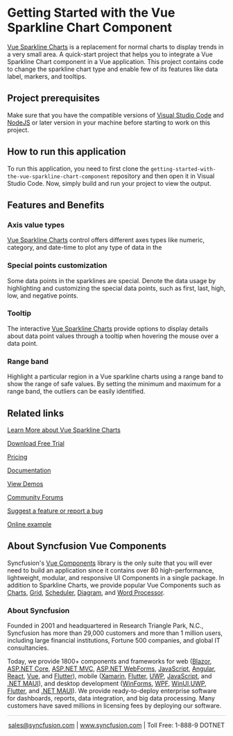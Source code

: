 # Getting Started with the Vue Sparkline Chart Component

[Vue Sparkline Charts](https://www.syncfusion.com/vue-components/vue-sparkline?utm_source=github&utm_medium=listing&utm_campaign=vue-sparkline-chart-github-samples) is a replacement for normal charts to display trends in a very small area. A quick-start project that helps you to integrate a Vue Sparkline Chart component in a Vue application. This project contains code to change the sparkline chart type and enable few of its features like data label, markers, and tooltips.

## Project prerequisites
Make sure that you have the compatible versions of [Visual Studio Code](https://code.visualstudio.com/download ) and [NodeJS](https://nodejs.org/en/download) or later version in your machine before starting to work on this project.

## How to run this application
To run this application, you need to first clone the `getting-started-with-the-vue-sparkline-chart-component` repository and then open it in Visual Studio Code. Now, simply build and run your project to view the output.


## Features and Benefits

### Axis value types

[Vue Sparkline Charts](https://www.syncfusion.com/vue-components/vue-sparkline?utm_source=github&utm_medium=listing&utm_campaign=vue-sparkline-chart-github-samples) control offers different axes types like numeric, category, and date-time to plot any type of data in the

### Special points customization

Some data points in the sparklines are special. Denote the data usage by highlighting and customizing the special data points, such as first, last, high, low, and negative points.

### Tooltip

The interactive [Vue Sparkline Charts](https://www.syncfusion.com/vue-components/vue-sparkline?utm_source=github&utm_medium=listing&utm_campaign=vue-sparkline-chart-github-samples) provide options to display details about data point values through a tooltip when hovering the mouse over a data point.

### Range band

Highlight a particular region in a Vue sparkline charts using a range band to show the range of safe values. By setting the minimum and maximum for a range band, the outliers can be easily identified.

## Related links
[Learn More about Vue Sparkline Charts](https://www.syncfusion.com/vue-components/vue-sparkline?utm_source=github&utm_medium=listing&utm_campaign=vue-sparkline-chart-github-samples)

[Download Free Trial](https://www.syncfusion.com/downloads/vue?utm_source=github&utm_medium=listing&utm_campaign=vue-sparkline-chart-github-samples)

[Pricing](https://www.syncfusion.com/sales/teamlicense?utm_source=github&utm_medium=listing&utm_campaign=vue-sparkline-chart-github-samples)

[Documentation](https://ej2.syncfusion.com/vue/documentation/sparkline/getting-started?utm_source=github&utm_medium=listing&utm_campaign=vue-sparkline-chart-github-samples)

[View Demos](https://github.com/SyncfusionExamples/getting-started-with-the-vue-sparkline-chart-component?utm_source=github&utm_medium=listing&utm_campaign=vue-sparkline-chart-github-samples)

[Community Forums](https://www.syncfusion.com/forums/vue-components?utm_source=github&utm_medium=listing&utm_campaign=vue-sparkline-chart-github-samples)

[Suggest a feature or report a bug](https://www.syncfusion.com/feedback/vue?utm_source=github&utm_medium=listing&utm_campaign=vue-sparkline-chart-github-samples)

[Online example](https://ej2.syncfusion.com/vue/demos/#/bootstrap5/sparkline/default.html?utm_source=github&utm_medium=listing&utm_campaign=vue-sparkline-chart-github-samples)

## About Syncfusion Vue Components

Syncfusion's [Vue Components](https://www.syncfusion.com/vue-components?utm_source=github&utm_medium=listing&utm_campaign=vue-sparkline-chart-github-samples) library is the only suite that you will ever need to build an application since it contains over 80 high-performance, lightweight, modular, and responsive UI Components in a single package. In addition to Sparkline Charts, we provide popular Vue Components such as [Charts](https://www.syncfusion.com/vue-components/vue-charts?utm_source=github&utm_medium=listing&utm_campaign=vue-speed-dial-github-samples), [Grid](https://www.syncfusion.com/vue-components/vue-grid?utm_source=github&utm_medium=listing&utm_campaign=vue-speed-dial-github-samples), [Scheduler](https://www.syncfusion.com/vue-components/vue-scheduler?utm_source=github&utm_medium=listing&utm_campaign=vue-sparkline-chart-github-samples), [Diagram](https://www.syncfusion.com/vue-components/vue-diagram?utm_source=github&utm_medium=listing&utm_campaign=vue-sparkline-chart-github-samples), and [Word Processor](https://www.syncfusion.com/vue-components/vue-word-processor?utm_source=github&utm_medium=listing&utm_campaign=vue-sparkline-chart-github-samples).

### About Syncfusion
Founded in 2001 and headquartered in Research Triangle Park, N.C., Syncfusion has more than 29,000 customers and more than 1 million users, including large financial institutions, Fortune 500 companies, and global IT consultancies.

Today, we provide 1800+ components and frameworks for web ([Blazor](https://www.syncfusion.com/blazor-components?utm_source=github&utm_medium=listing&utm_campaign=vue-sparkline-chart-github-samples), [ASP.NET Core](https://www.syncfusion.com/aspnet-core-ui-controls?utm_source=github&utm_medium=listing&utm_campaign=vue-sparkline-chart-github-samples), [ASP.NET MVC](https://www.syncfusion.com/aspnet-mvc-ui-controls?utm_source=github&utm_medium=listing&utm_campaign=vue-sparkline-chart-github-samples), [ASP.NET WebForms](https://www.syncfusion.com/jquery/aspnet-webforms-ui-controls?utm_source=github&utm_medium=listing&utm_campaign=vue-sparkline-chart-github-samples), [JavaScript](https://www.syncfusion.com/javascript-ui-controls?utm_source=github&utm_medium=listing&utm_campaign=vue-sparkline-chart-github-samples), [Angular](https://www.syncfusion.com/angular-components?utm_source=github&utm_medium=listing&utm_campaign=vue-sparkline-chart-github-samples), [React](https://www.syncfusion.com/react-components?utm_source=github&utm_medium=listing&utm_campaign=vue-sparkline-chart-github-samples), [Vue](https://www.syncfusion.com/vue-components?utm_source=github&utm_medium=listing&utm_campaign=vue-sparkline-chart-github-samples), and [Flutter](https://www.syncfusion.com/flutter-widgets?utm_source=github&utm_medium=listing&utm_campaign=vue-sparkline-chart-github-samples)), mobile ([Xamarin](https://www.syncfusion.com/xamarin-ui-controls?utm_source=github&utm_medium=listing&utm_campaign=vue-sparkline-chart-github-samples), [Flutter](https://www.syncfusion.com/flutter-widgets?utm_source=github&utm_medium=listing&utm_campaign=vue-sparkline-chart-github-samples), [UWP](https://www.syncfusion.com/uwp-ui-controls?utm_source=github&utm_medium=listing&utm_campaign=vue-sparkline-chart-github-samples), [JavaScript](https://www.syncfusion.com/javascript-ui-controls?utm_source=github&utm_medium=listing&utm_campaign=vue-sparkline-chart-github-samples), and [.NET MAUI](https://www.syncfusion.com/maui-controls?utm_source=github&utm_medium=listing&utm_campaign=vue-sparkline-chart-github-samples)), and desktop development ([WinForms](https://www.syncfusion.com/winforms-ui-controls?utm_source=github&utm_medium=listing&utm_campaign=vue-sparkline-chart-github-samples), [WPF](https://www.syncfusion.com/wpf-controls?utm_source=github&utm_medium=listing&utm_campaign=vue-sparkline-chart-github-samples), [WinUI](https://www.syncfusion.com/winui-controls?utm_source=github&utm_medium=listing&utm_campaign=vue-sparkline-chart-github-samples),[UWP](https://www.syncfusion.com/uwp-ui-controls?utm_source=github&utm_medium=listing&utm_campaign=vue-sparkline-chart-github-samples), [Flutter](https://www.syncfusion.com/flutter-widgets?utm_source=github&utm_medium=listing&utm_campaign=vue-sparkline-chart-github-samples), and [.NET MAUI](https://www.syncfusion.com/maui-controls?utm_source=github&utm_medium=listing&utm_campaign=vue-sparkline-chart-github-samples)). We provide ready-to-deploy enterprise software for dashboards, reports, data integration, and big data processing. Many customers have saved millions in licensing fees by deploying our software.

<hr style="height:0.3px;border:none;color:lightgrey;background-color:lightgrey;" />

<p align="center">
<a href="mailto:sales@syncfusion.com?Subject=Syncfusion Vue Sparkline Charts - GitHub" target="_top">sales@syncfusion.com</a> | <a href="https://www.syncfusion.com?utm_source=github&utm_medium=listing&utm_campaign=vue-sparkline-chart-github-samples)">www.syncfusion.com</a> | Toll Free: 1-888-9 DOTNET <br>
</p>

